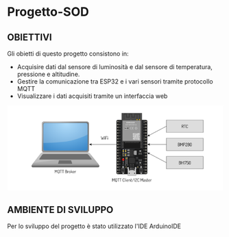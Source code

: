 # Progetto-SOD

## OBIETTIVI
Gli obietti di questo progetto consistono in: 
- Acquisire dati dal sensore di luminosità e dal sensore di temperatura, pressione e altitudine.
- Gestire la comunicazione tra ESP32 e i vari sensori tramite protocollo MQTT
- Visualizzare i dati acquisiti tramite un interfaccia web 

<p align="center" style="margin-top: 10px;margin-bottom: 10px">
<img src="https://github.com/S1090231/Progetto-SOD/blob/main/schema iniziale.png" width="550" > 
</p>

## AMBIENTE DI SVILUPPO
Per lo sviluppo del progetto è stato utilizzato l'IDE ArduinoIDE
